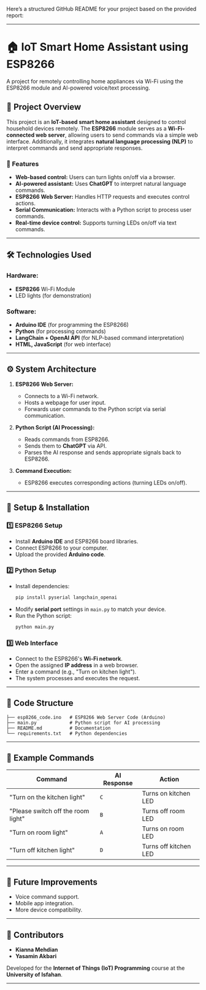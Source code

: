Here’s a structured GitHub README for your project based on the provided report:  

---

# 🏠 IoT Smart Home Assistant using ESP8266

A project for remotely controlling home appliances via Wi-Fi using the ESP8266 module and AI-powered voice/text processing.

## 📌 Project Overview

This project is an **IoT-based smart home assistant** designed to control household devices remotely. The **ESP8266** module serves as a **Wi-Fi-connected web server**, allowing users to send commands via a simple web interface. Additionally, it integrates **natural language processing (NLP)** to interpret commands and send appropriate responses.

### 🔹 Features
- **Web-based control:** Users can turn lights on/off via a browser.
- **AI-powered assistant:** Uses **ChatGPT** to interpret natural language commands.
- **ESP8266 Web Server:** Handles HTTP requests and executes control actions.
- **Serial Communication:** Interacts with a Python script to process user commands.
- **Real-time device control:** Supports turning LEDs on/off via text commands.

---

## 🛠️ Technologies Used
### Hardware:
- **ESP8266** Wi-Fi Module
- LED lights (for demonstration)

### Software:
- **Arduino IDE** (for programming the ESP8266)
- **Python** (for processing commands)
- **LangChain + OpenAI API** (for NLP-based command interpretation)
- **HTML, JavaScript** (for web interface)

---

## ⚙️ System Architecture

1. **ESP8266 Web Server:**  
   - Connects to a Wi-Fi network.
   - Hosts a webpage for user input.
   - Forwards user commands to the Python script via serial communication.

2. **Python Script (AI Processing):**  
   - Reads commands from ESP8266.
   - Sends them to **ChatGPT** via API.
   - Parses the AI response and sends appropriate signals back to ESP8266.

3. **Command Execution:**  
   - ESP8266 executes corresponding actions (turning LEDs on/off).

---

## 🚀 Setup & Installation

### 1️⃣ ESP8266 Setup
- Install **Arduino IDE** and ESP8266 board libraries.
- Connect ESP8266 to your computer.
- Upload the provided **Arduino code**.

### 2️⃣ Python Setup
- Install dependencies:
  ```bash
  pip install pyserial langchain_openai
  ```
- Modify **serial port** settings in `main.py` to match your device.
- Run the Python script:
  ```bash
  python main.py
  ```

### 3️⃣ Web Interface
- Connect to the ESP8266's **Wi-Fi network**.
- Open the assigned **IP address** in a web browser.
- Enter a command (e.g., "Turn on kitchen light").
- The system processes and executes the request.

---

## 📜 Code Structure

```
├── esp8266_code.ino   # ESP8266 Web Server Code (Arduino)
├── main.py            # Python script for AI processing
├── README.md          # Documentation
└── requirements.txt   # Python dependencies
```

---

## 🔬 Example Commands
| Command | AI Response | Action |
|---------|------------|--------|
| "Turn on the kitchen light" | `C` | Turns on kitchen LED |
| "Please switch off the room light" | `B` | Turns off room LED |
| "Turn on room light" | `A` | Turns on room LED |
| "Turn off kitchen light" | `D` | Turns off kitchen LED |

---

## 📌 Future Improvements
- Voice command support.
- Mobile app integration.
- More device compatibility.

---

## 📌 Contributors
- **Kianna Mehdian**  
- **Yasamin Akbari**  

Developed for the **Internet of Things (IoT) Programming** course at the **University of Isfahan**.

---

